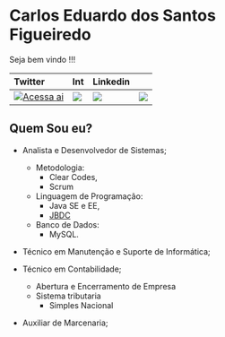 # Carlos Eduardo dos Santos Figueiredo

Seja bem vindo !!!

| Twitter | Int | Linkedin |  |
| :--- | :--- | :--- | :--- |
| [![](.gitbook/assets/twitter.png "Acessa ai")](https://twitter.com/Carlao_Me_Ajuda ) | [![](.gitbook/assets/instagram.png)](https://www.instagram.com/carlao.me.ajuda/) | [![](.gitbook/assets/linkedin-1-.png)](https://www.linkedin.com/in/carlos-eduardo-dos-s-figueiredo-76128837/) | [![](.gitbook/assets/github.png)](https://github.com/carloseduardonit/) |

## Quem Sou eu?

* Analista e Desenvolvedor de Sistemas;
  * Metodologia:
    * Clear Codes,
    * Scrum
  * Linguagem de Programação:
    * Java SE e EE,
    * [JBDC ](https://github.com/carloseduardonit/ConectordoCarlos)
  * Banco de Dados:
    * MySQL.
* Técnico em Manutenção e Suporte  de  Informática;
* Técnico em Contabilidade;
  * Abertura e Encerramento de Empresa
  * Sistema tributaria
    * Simples Nacional

* Auxiliar de Marcenaria;

